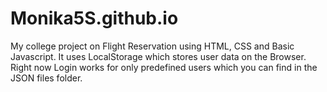 # Monika5S.github.io
My college project on Flight Reservation using HTML, CSS and Basic Javascript.
It uses LocalStorage which stores user data on the Browser. 
Right now Login works for only predefined users which you can find in the JSON files folder.

